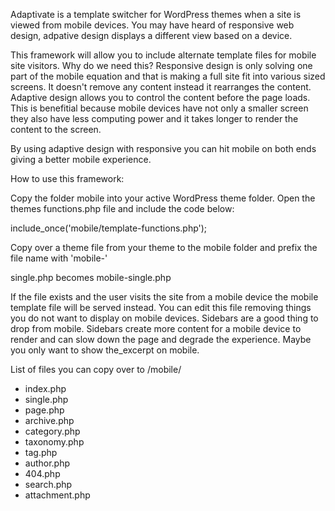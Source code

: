 Adaptivate is a template switcher for WordPress themes when a site is viewed from mobile devices. You may have heard of responsive web design, adpative design displays a different view based on a device.

This framework will allow you to include alternate template files for mobile site visitors. Why do we need this? Responsive design is only solving one part of the mobile equation and that is making a full site fit into various sized screens. It doesn't remove any content instead it rearranges the content. Adaptive design allows you to control the content before the page loads. This is benefitial because mobile devices have not only a smaller screen they also have less computing power and it takes longer to render the content to the screen.

By using adaptive design with responsive you can hit mobile on both ends giving a better mobile experience.


How to use this framework:

Copy the folder mobile into your active WordPress theme folder.
Open the themes functions.php file and include the code below:

 include_once('mobile/template-functions.php');


Copy over a theme file from your theme to the mobile folder and prefix the file name with 'mobile-'

 single.php becomes mobile-single.php


If the file exists and the user visits the site from a mobile device the mobile template file will be served instead. You can edit this file removing things you do not want to display on mobile devices. Sidebars are a good thing to drop from mobile. Sidebars create more content for a mobile device to render and can slow down the page and degrade the experience. Maybe you only want to show the_excerpt on mobile.

List of files you can copy over to /mobile/

* index.php
* single.php
* page.php
* archive.php
* category.php
* taxonomy.php
* tag.php
* author.php
* 404.php
* search.php
* attachment.php
